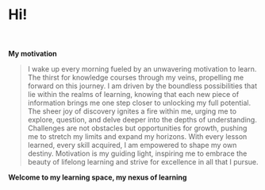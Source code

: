 # Hi! <br> <br>
**My motivation**
<br>

> I wake up every morning fueled by an unwavering motivation to learn. The thirst for knowledge courses through my veins, propelling me forward on this journey. I am driven by the boundless possibilities that lie within the realms of learning, knowing that each new piece of information brings me one step closer to unlocking my full potential. The sheer joy of discovery ignites a fire within me, urging me to explore, question, and delve deeper into the depths of understanding. Challenges are not obstacles but opportunities for growth, pushing me to stretch my limits and expand my horizons. With every lesson learned, every skill acquired, I am empowered to shape my own destiny. Motivation is my guiding light, inspiring me to embrace the beauty of lifelong learning and strive for excellence in all that I pursue.

**Welcome to my learning space, my nexus of learning**
